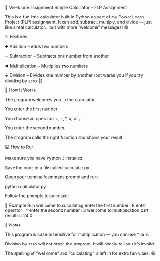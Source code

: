 🧮 Week one assignment Simple Calculator – PLP Assignment

This is a fun little calculator built in Python as part of my Power Learn Project (PLP) assignment.
It can add, subtract, multiply, and divide — just like a real calculator… but with more “welcome” messages! 😄

✨ Features

➕ Addition – Adds two numbers

➖ Subtraction – Subtracts one number from another

✖ Multiplication – Multiplies two numbers

➗ Division – Divides one number by another (but warns you if you try dividing by zero 🚫)

📜 How It Works

The program welcomes you to the calculator.

You enter the first number.

You choose an operator: +, -, *, x, or /.

You enter the second number.

The program calls the right function and shows your result.

💻 How to Run

Make sure you have Python 3 installed.

Save the code in a file called calculator.py.

Open your terminal/command prompt and run:

python calculator.py


Follow the prompts to calculate!

📝 Example Run
wel come to culculating
enter the first number : 8
enter operator : *
enter the second number : 3
wel come to multiplication part
result is: 24.0

📌 Notes

This program is case-insensitive for multiplication — you can use * or x.

Division by zero will not crash the program. It will simply tell you it’s invalid.

The spelling of “wel come” and “culculating” is left in for extra fun vibes. 😆
